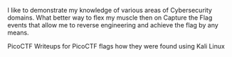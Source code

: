 I like to demonstrate my knowledge of various areas of Cybersecurity domains. What better way to flex my muscle then on Capture the Flag events that allow me to reverse engineering and achieve the flag by any means. 


PicoCTF
Writeups for PicoCTF flags how they were found using Kali Linux 

